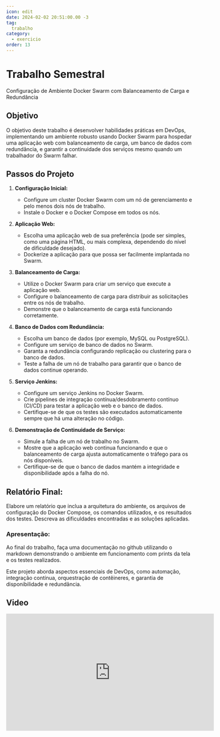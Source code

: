 ```yaml
---
icon: edit
date: 2024-02-02 20:51:00.00 -3
tag:
  trabalho
category:
  - exercicio
order: 13
---
```


# Trabalho Semestral

Configuração de Ambiente Docker Swarm com Balanceamento de Carga e Redundância

## Objetivo

O objetivo deste trabalho é desenvolver habilidades práticas em DevOps, implementando um ambiente robusto usando Docker Swarm para hospedar uma aplicação web com balanceamento de carga, um banco de dados com redundância, e garantir a continuidade dos serviços mesmo quando um trabalhador do Swarm falhar.

## Passos do Projeto

1. **Configuração Inicial:**
   - Configure um cluster Docker Swarm com um nó de gerenciamento e pelo menos dois nós de trabalho.
   - Instale o Docker e o Docker Compose em todos os nós.

2. **Aplicação Web:**
   - Escolha uma aplicação web de sua preferência (pode ser simples, como uma página HTML, ou mais complexa, dependendo do nível de dificuldade desejado).
   - Dockerize a aplicação para que possa ser facilmente implantada no Swarm.

3. **Balanceamento de Carga:**
   - Utilize o Docker Swarm para criar um serviço que execute a aplicação web.
   - Configure o balanceamento de carga para distribuir as solicitações entre os nós de trabalho.
   - Demonstre que o balanceamento de carga está funcionando corretamente.

4. **Banco de Dados com Redundância:**
   - Escolha um banco de dados (por exemplo, MySQL ou PostgreSQL).
   - Configure um serviço de banco de dados no Swarm.
   - Garanta a redundância configurando replicação ou clustering para o banco de dados.
   - Teste a falha de um nó de trabalho para garantir que o banco de dados continue operando.

5. **Serviço Jenkins:**
   - Configure um serviço Jenkins no Docker Swarm.
   - Crie pipelines de integração contínua/desdobramento contínuo (CI/CD) para testar a aplicação web e o banco de dados.
   - Certifique-se de que os testes são executados automaticamente sempre que há uma alteração no código.

6. **Demonstração de Continuidade de Serviço:**
   - Simule a falha de um nó de trabalho no Swarm.
   - Mostre que a aplicação web continua funcionando e que o balanceamento de carga ajusta automaticamente o tráfego para os nós disponíveis.
   - Certifique-se de que o banco de dados mantém a integridade e disponibilidade após a falha do nó.

## Relatório Final:

Elabore um relatório que inclua a arquitetura do ambiente, os arquivos de configuração do Docker Compose, os comandos utilizados, e os resultados dos testes. Descreva as dificuldades encontradas e as soluções aplicadas.

### Apresentação:

Ao final do trabalho, faça uma documentação no github utilizando o markdown demonstrando o ambiente em funcionamento com prints da tela e os testes realizados.

Este projeto aborda aspectos essenciais de DevOps, como automação, integração contínua, orquestração de contêineres, e garantia de disponibilidade e redundância.

## Video
<iframe width="560" height="315" src="https://www.youtube.com/embed/eMDWA2ey0zY?si=XP6FoO-9Wj7r1Es_" title="YouTube video player" frameborder="0" allow="accelerometer; autoplay; clipboard-write; encrypted-media; gyroscope; picture-in-picture; web-share" allowfullscreen></iframe>